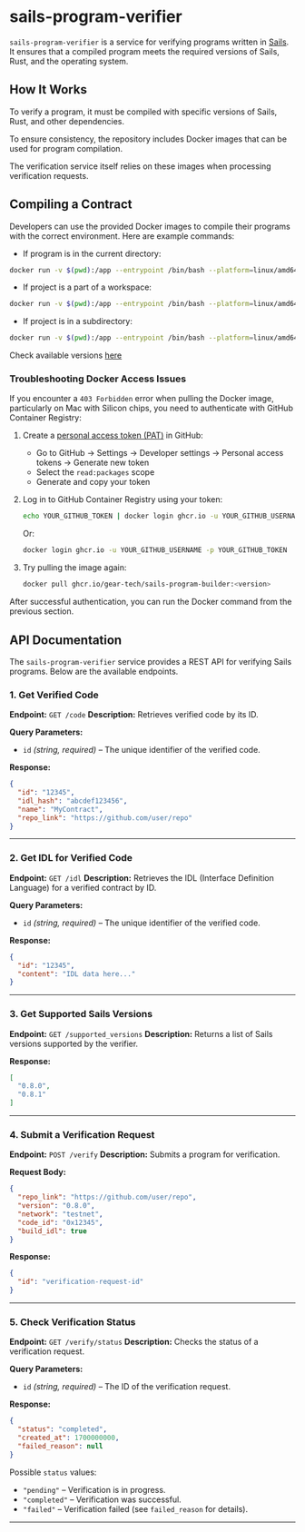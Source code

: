 # sails-program-verifier

`sails-program-verifier` is a service for verifying programs written in [Sails](https://github.com/gear-tech/sails).
It ensures that a compiled program meets the required versions of Sails, Rust, and the operating system.

## How It Works

To verify a program, it must be compiled with specific versions of Sails, Rust, and other dependencies.

To ensure consistency, the repository includes Docker images that can be used for program compilation.

The verification service itself relies on these images when processing verification requests.

## Compiling a Contract

Developers can use the provided Docker images to compile their programs with the correct environment. Here are example commands:

- If program is in the current directory:
```sh
docker run -v $(pwd):/app --entrypoint /bin/bash --platform=linux/amd64 ghcr.io/gear-tech/sails-program-builder:<version> -c 'cargo build --release'
```

- If project is a part of a workspace:
```sh
docker run -v $(pwd):/app --entrypoint /bin/bash --platform=linux/amd64 ghcr.io/gear-tech/sails-program-builder:<version> -c 'cargo build -p <project_name> --release'
```

- If project is in a subdirectory:
```sh
docker run -v $(pwd):/app --entrypoint /bin/bash --platform=linux/amd64 ghcr.io/gear-tech/sails-program-builder:<version> -c 'cargo build --manifest-path <path/to/project/Cargo.toml> --release'
```

Check available versions [here](https://github.com/gear-tech/sails-program-verifier/pkgs/container/sails-program-builder)

### Troubleshooting Docker Access Issues

If you encounter a `403 Forbidden` error when pulling the Docker image, particularly on Mac with Silicon chips, you need to authenticate with GitHub Container Registry:

1. Create a [personal access token (PAT)](https://docs.github.com/en/authentication/keeping-your-account-and-data-secure/managing-your-personal-access-tokens) in GitHub:
   - Go to GitHub → Settings → Developer settings → Personal access tokens → Generate new token
   - Select the `read:packages` scope
   - Generate and copy your token

2. Log in to GitHub Container Registry using your token:
   ```sh
   echo YOUR_GITHUB_TOKEN | docker login ghcr.io -u YOUR_GITHUB_USERNAME --password-stdin
   ```
   Or:
   ```sh
   docker login ghcr.io -u YOUR_GITHUB_USERNAME -p YOUR_GITHUB_TOKEN
   ```

3. Try pulling the image again:
   ```sh
   docker pull ghcr.io/gear-tech/sails-program-builder:<version>
   ```

After successful authentication, you can run the Docker command from the previous section.

## API Documentation

The `sails-program-verifier` service provides a REST API for verifying Sails programs. Below are the available endpoints.


### 1. Get Verified Code
**Endpoint:** `GET /code`
**Description:** Retrieves verified code by its ID.

**Query Parameters:**
- `id` *(string, required)* – The unique identifier of the verified code.

**Response:**
```json
{
  "id": "12345",
  "idl_hash": "abcdef123456",
  "name": "MyContract",
  "repo_link": "https://github.com/user/repo"
}
```

---

### 2. Get IDL for Verified Code
**Endpoint:** `GET /idl`
**Description:** Retrieves the IDL (Interface Definition Language) for a verified contract by ID.

**Query Parameters:**
- `id` *(string, required)* – The unique identifier of the verified code.

**Response:**
```json
{
  "id": "12345",
  "content": "IDL data here..."
}
```

---

### 3. Get Supported Sails Versions
**Endpoint:** `GET /supported_versions`
**Description:** Returns a list of Sails versions supported by the verifier.

**Response:**
```json
[
  "0.8.0",
  "0.8.1"
]
```

---

### 4. Submit a Verification Request
**Endpoint:** `POST /verify`
**Description:** Submits a program for verification.

**Request Body:**
```json
{
  "repo_link": "https://github.com/user/repo",
  "version": "0.8.0",
  "network": "testnet",
  "code_id": "0x12345",
  "build_idl": true
}
```

**Response:**
```json
{
  "id": "verification-request-id"
}
```

---

### 5. Check Verification Status
**Endpoint:** `GET /verify/status`
**Description:** Checks the status of a verification request.

**Query Parameters:**
- `id` *(string, required)* – The ID of the verification request.

**Response:**
```json
{
  "status": "completed",
  "created_at": 1700000000,
  "failed_reason": null
}
```
Possible `status` values:
- `"pending"` – Verification is in progress.
- `"completed"` – Verification was successful.
- `"failed"` – Verification failed (see `failed_reason` for details).

---
